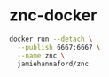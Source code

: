 # znc-docker

```bash
docker run --detach \
  --publish 6667:6667 \
  --name znc \
  jamiehannaford/znc
```
